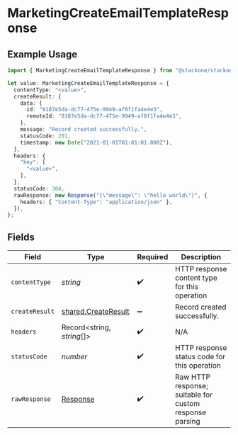 # MarketingCreateEmailTemplateResponse

## Example Usage

```typescript
import { MarketingCreateEmailTemplateResponse } from "@stackone/stackone-client-ts/sdk/models/operations";

let value: MarketingCreateEmailTemplateResponse = {
  contentType: "<value>",
  createResult: {
    data: {
      id: "8187e5da-dc77-475e-9949-af0f1fa4e4e3",
      remoteId: "8187e5da-dc77-475e-9949-af0f1fa4e4e3",
    },
    message: "Record created successfully.",
    statusCode: 201,
    timestamp: new Date("2021-01-01T01:01:01.000Z"),
  },
  headers: {
    "key": [
      "<value>",
    ],
  },
  statusCode: 304,
  rawResponse: new Response("{\"message\": \"hello world\"}", {
    headers: { "Content-Type": "application/json" },
  }),
};
```

## Fields

| Field                                                                 | Type                                                                  | Required                                                              | Description                                                           |
| --------------------------------------------------------------------- | --------------------------------------------------------------------- | --------------------------------------------------------------------- | --------------------------------------------------------------------- |
| `contentType`                                                         | *string*                                                              | :heavy_check_mark:                                                    | HTTP response content type for this operation                         |
| `createResult`                                                        | [shared.CreateResult](../../../sdk/models/shared/createresult.md)     | :heavy_minus_sign:                                                    | Record created successfully.                                          |
| `headers`                                                             | Record<string, *string*[]>                                            | :heavy_check_mark:                                                    | N/A                                                                   |
| `statusCode`                                                          | *number*                                                              | :heavy_check_mark:                                                    | HTTP response status code for this operation                          |
| `rawResponse`                                                         | [Response](https://developer.mozilla.org/en-US/docs/Web/API/Response) | :heavy_check_mark:                                                    | Raw HTTP response; suitable for custom response parsing               |